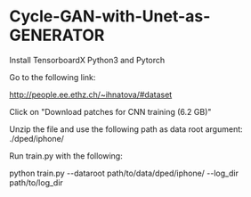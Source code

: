 # Cycle-GAN-with-Unet-as-GENERATOR

Install TensorboardX 
Python3 and Pytorch

Go to the following link:

http://people.ee.ethz.ch/~ihnatova/#dataset

Click on "Download patches for CNN training (6.2 GB)"

Unzip the file and use the following path as data root argument: ./dped/iphone/

Run train.py with the following:

python train.py --dataroot path/to/data/dped/iphone/ --log_dir path/to/log_dir
